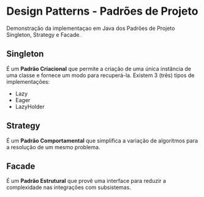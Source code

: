 # Design Patterns - Padrões de Projeto

Demonstração da implementaçao em Java dos Padrões de Projeto Singleton, Strategy e Facade.

## Singleton

É um **Padrão Criacional** que permite a criação de uma única instância de uma classe e fornece um modo para recuperá-la. 
Existem 3 (três) tipos de implementações:
- Lazy
- Eager
- LazyHolder

## Strategy

É um **Padrão Comportamental** que simplifica a variação de algoritmos para a resolução de um mesmo problema.

## Facade

É um **Padrão Estrutural** que provê uma interface para reduzir a complexidade nas integrações com subsistemas.
